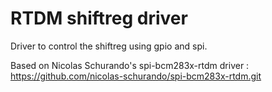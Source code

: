 # RTDM shiftreg driver

Driver to control the shiftreg using gpio and spi.

Based on Nicolas Schurando's spi-bcm283x-rtdm driver : https://github.com/nicolas-schurando/spi-bcm283x-rtdm.git